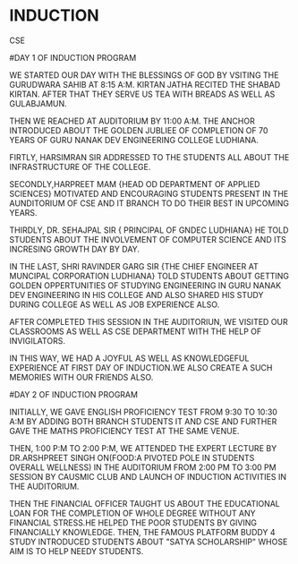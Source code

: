 # INDUCTION
CSE


#DAY 1 OF INDUCTION PROGRAM 


WE STARTED OUR DAY WITH THE BLESSINGS OF GOD BY VSITING THE GURUDWARA SAHIB AT 8:15 A:M. KIRTAN JATHA RECITED THE SHABAD KIRTAN. AFTER THAT THEY SERVE US TEA WITH BREADS AS WELL AS GULABJAMUN.


THEN WE REACHED AT AUDITORIUM BY 11:00 A:M. THE ANCHOR INTRODUCED ABOUT THE GOLDEN JUBLIEE OF COMPLETION OF 70 YEARS OF GURU NANAK DEV ENGINEERING COLLEGE LUDHIANA.

FIRTLY, HARSIMRAN SIR ADDRESSED TO THE STUDENTS ALL ABOUT THE INFRASTRUCTURE OF THE COLLEGE.


SECONDLY,HARPREET MAM {HEAD OD DEPARTMENT OF APPLIED SCIENCES} MOTIVATED AND ENCOURAGING STUDENTS PRESENT IN THE AUNDITORIUM OF CSE AND IT BRANCH TO DO THEIR BEST IN UPCOMING YEARS.


THIRDLY, DR. SEHAJPAL  SIR { PRINCIPAL OF GNDEC LUDHIANA} HE TOLD STUDENTS ABOUT THE INVOLVEMENT OF COMPUTER SCIENCE AND ITS INCRESING GROWTH DAY BY DAY.

IN THE LAST, SHRI RAVINDER GARG SIR {THE CHIEF ENGINEER AT MUNCIPAL CORPORATION LUDHIANA} TOLD STUDENTS ABOUT GETTING GOLDEN OPPERTUNITIES OF STUDYING ENGINEERING IN GURU NANAK DEV ENGINEERING IN HIS COLLEGE AND ALSO SHARED HIS STUDY DURING COLLEGE AS WELL AS JOB EXPERIENCE ALSO.


AFTER COMPLETED THIS SESSION IN THE AUDITORIUN, WE VISITED OUR CLASSROOMS AS WELL AS CSE DEPARTMENT WITH THE HELP OF INVIGILATORS.

IN THIS WAY, WE HAD A JOYFUL AS WELL AS KNOWLEDGEFUL EXPERIENCE AT FIRST DAY OF INDUCTION.WE ALSO CREATE A SUCH MEMORIES WITH OUR FRIENDS ALSO.

#DAY 2 OF INDUCTION PROGRAM

INITIALLY, WE GAVE ENGLISH PROFICIENCY TEST FROM 9:30 TO 10:30 A:M BY ADDING BOTH BRANCH STUDENTS IT AND CSE AND FURTHER GAVE THE MATHS PROFICIENCY TEST AT THE SAME VENUE.

THEN, 1:00 P:M TO 2:00 P:M, WE ATTENDED THE EXPERT LECTURE BY DR.ARSHPREET SINGH ON(FOOD:A PIVOTED POLE IN STUDENTS OVERALL WELLNESS) IN THE AUDITORIUM FROM 2:00 PM TO 3:00 PM SESSION BY CAUSMIC CLUB AND LAUNCH OF INDUCTION ACTIVITIES IN THE AUDITORIUM.


THEN THE FINANCIAL OFFICER TAUGHT US ABOUT THE EDUCATIONAL LOAN FOR THE COMPLETION OF WHOLE DEGREE WITHOUT ANY FINANCIAL STRESS.HE HELPED THE POOR STUDENTS BY GIVING FINANCIALLY KNOWLEDGE. THEN, THE FAMOUS PLATFORM BUDDY 4 STUDY INTRODUCED STUDENTS ABOUT "SATYA SCHOLARSHIP" WHOSE AIM IS TO HELP NEEDY STUDENTS.



 
